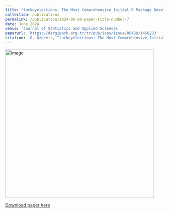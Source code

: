 ```yaml
---
title: "turkeyelections: The Most Comprehensive Initial R Package Developed on Election Results in Turkey"
collection: publications
permalink: /publication/2024-06-30-paper-title-number-7
date: June 2024
venue: 'Journal of Statistics and Applied Sciences'
paperurl: 'https://dergipark.org.tr/tr/pub/jsas/issue/85489/1456233'
citation: 'O. Özdemir, “turkeyelections: The Most Comprehensive Initial R Package Developed on Election Results in Turkey”, JSAS, sy. 9, ss. 67–76, Haziran 2024, doi: 10.52693/jsas.1456233.'
---
```


<img width="473" alt="image" src="https://github.com/user-attachments/assets/11e7c35c-9a1d-40ec-9964-cec7526b30f5" />


[Download paper here](https://dergipark.org.tr/tr/download/article-file/3810011)



